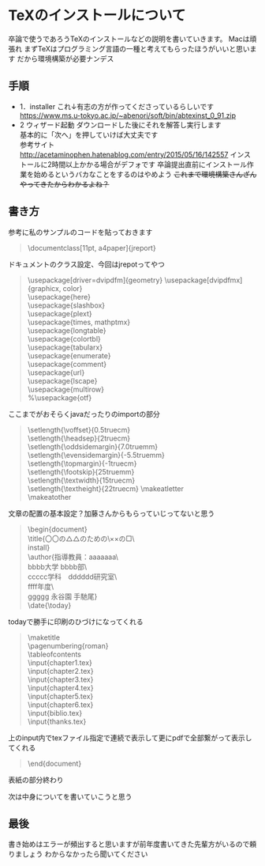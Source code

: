 # TeXのインストールについて
卒論で使うであろうTeXのインストールなどの説明を書いていきます。
Macは頑張れ
まずTeXはプログラミング言語の一種と考えてもらったほうがいいと思います
だから環境構築が必要ナンデス
## 手順
- 1．installer
これ↓有志の方が作ってくださっているらしいです
https://www.ms.u-tokyo.ac.jp/~abenori/soft/bin/abtexinst_0_91.zip  
- 2 ウィザード起動
ダウンロードした後にそれを解答し実行します  
基本的に「次へ」を押していけば大丈夫です  
参考サイト
http://acetaminophen.hatenablog.com/entry/2015/05/16/142557
インストールに2時間以上かかる場合がデフォです
卒論提出直前にインストール作業を始めるというバカなことをするのはやめよう
~~これまで環境構築さんざんやってきたからわかるよね？~~

## 書き方
参考に私のサンプルのコードを貼っておきます

>\documentclass[11pt, a4paper]{jreport}  

ドキュメントのクラス設定、今回はjrepotってやつ  

>\usepackage[driver=dvipdfm]{geometry} 
>\usepackage[dvipdfmx]{graphicx, color}  
>\usepackage{here}  
>\usepackage{slashbox}  
>\usepackage{plext}  
>\usepackage{times, mathptmx}  
>\usepackage{longtable}  
>\usepackage{colortbl}  
>\usepackage{tabularx}  
>\usepackage{enumerate}  
>\usepackage{comment}  
>\usepackage{url}  
>\usepackage{lscape}  
>\usepackage{multirow}  
>%\usepackage{otf}  

ここまでがおそらくjavaだったりのimportの部分  

>\setlength{\voffset}{0.5truecm}  
>\setlength{\headsep}{2truecm}  
>\setlength{\oddsidemargin}{7.0truemm}  
>\setlength{\evensidemargin}{-5.5truemm}  
>\setlength{\topmargin}{-1truecm}  
>\setlength{\footskip}{25truemm}  
>\setlength{\textwidth}{15truecm}  
>\setlength{\textheight}{22truecm}
>\makeatletter  
>\makeatother  

文章の配置の基本設定？加藤さんからもらっていじってないと思う  

>\begin{document}  
>\title{〇〇の△△のための\\××の□\\  
>install}  
>\author{指導教員：aaaaaaa\\  
>bbbb大学 bbbb部\\  
>ccccc学科　dddddd研究室\\  
>ffff年度\\  
>ggggg 永谷園 手馳尾}  
>\date{\today}  

todayで勝手に印刷のひづけになってくれる  

>\maketitle  
>\pagenumbering{roman}  
>\tableofcontents  
>\input{chapter1.tex}  
>\input{chapter2.tex}  
>\input{chapter3.tex}  
>\input{chapter4.tex}  
>\input{chapter5.tex}  
>\input{chapter6.tex}  
>\input{biblio.tex}  
>\input{thanks.tex}  

上のinput内でtexファイル指定で連続で表示して更にpdfで全部繋がって表示してくれる  

>\end{document}  

表紙の部分終わり  

次は中身についてを書いていこうと思う

## 最後
書き始めはエラーが頻出すると思いますが前年度書いてきた先輩方がいるので頼りましょう
わからなかったら聞いてください
